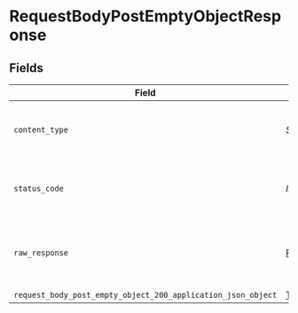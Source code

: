 # RequestBodyPostEmptyObjectResponse


## Fields

| Field                                                                                                                                          | Type                                                                                                                                           | Required                                                                                                                                       | Description                                                                                                                                    |
| ---------------------------------------------------------------------------------------------------------------------------------------------- | ---------------------------------------------------------------------------------------------------------------------------------------------- | ---------------------------------------------------------------------------------------------------------------------------------------------- | ---------------------------------------------------------------------------------------------------------------------------------------------- |
| `content_type`                                                                                                                                 | *String*                                                                                                                                       | :heavy_check_mark:                                                                                                                             | HTTP response content type for this operation                                                                                                  |
| `status_code`                                                                                                                                  | *Integer*                                                                                                                                      | :heavy_check_mark:                                                                                                                             | HTTP response status code for this operation                                                                                                   |
| `raw_response`                                                                                                                                 | [Faraday::Response](https://www.rubydoc.info/gems/faraday/Faraday/Response)                                                                    | :heavy_minus_sign:                                                                                                                             | Raw HTTP response; suitable for custom response parsing                                                                                        |
| `request_body_post_empty_object_200_application_json_object`                                                                                   | [T.nilable(Operations::RequestBodyPostEmptyObject200ApplicationJSON)](../../models/operations/requestbodypostemptyobject200applicationjson.md) | :heavy_minus_sign:                                                                                                                             | OK                                                                                                                                             |